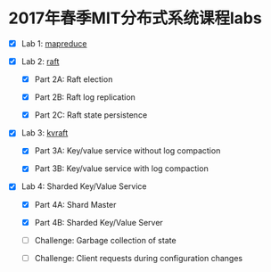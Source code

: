 # 2017年春季MIT分布式系统课程labs

- [x] Lab 1: [mapreduce](src/mapreduce)

- [x] Lab 2: [raft](src/raft)

     - [x] Part 2A: Raft election

     - [x] Part 2B: Raft log replication

     - [x] Part 2C: Raft state persistence

- [x] Lab 3: [kvraft](src/kvraft)

     - [x] Part 3A: Key/value service without log compaction

     - [x] Part 3B: Key/value service with log compaction

- [x] Lab 4: Sharded Key/Value Service

     - [x] Part 4A: Shard Master

     - [x] Part 4B: Sharded Key/Value Server

     - [ ] Challenge: Garbage collection of state

     - [ ] Challenge: Client requests during configuration changes

